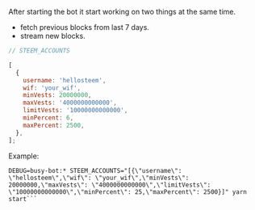 After starting the bot it start working on two things at the same time.

* fetch previous blocks from last 7 days.
* stream new blocks.

```js
// STEEM_ACCOUNTS

[
  {
    username: 'hellosteem',
    wif: 'your_wif',
    minVests: 20000000,
    maxVests: '4000000000000',
    limitVests: '10000000000000',
    minPercent: 6,
    maxPercent: 2500,
  },
];
```

Example:

````
DEBUG=busy-bot:* STEEM_ACCOUNTS="[{\"username\": \"hellosteem\",\"wif\": \"your_wif\",\"minVests\": 20000000,\"maxVests\": \"4000000000000\",\"limitVests\": \"10000000000000\",\"minPercent\": 25,\"maxPercent\": 2500}]" yarn start```
````
